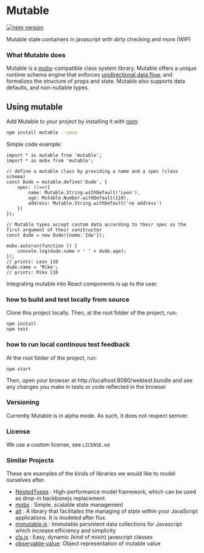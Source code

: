 # Mutable
[![npm version](https://badge.fury.io/js/mutable.svg)](https://badge.fury.io/js/mutable)

Mutable state containers in javascript with dirty checking and more (WIP)

### What Mutable does
Mutable is a [mobx](https://github.com/mobxjs/mobx)-compatible class system library. Mutable offers a unique runtime schema engine that enforces [unidirectional data flow](https://facebook.github.io/flux/),
and formalizes the structure of props and state.
Mutable also supports data defaults, and non-nullable types.

## Using mutable
Add Mutable to your project by installing it with [npm](https://www.npmjs.com/):

```bash
npm install mutable --save
```

Simple code example:
```es6
import * as mutable from 'mutable';
import * as mobx from 'mutable';

// define a mutable class by providing a name and a spec (class schema)
const Dude = mutable.define('Dude', {
    spec: ()=>({
        name: Mutable.String.withDefault('Leon'),
        age: Mutable.Number.withDefault(110),
        address: Mutable.String.withDefault('no address')
    })
});
 
// Mutable types accept custom data according to their spec as the first argument of their constructor
const dude = new Dude({name:'Ido'});

mobx.autorun(function () {
    console.log(dude.name + ' ' + dude.age);
});
// prints: Leon 110
dude.name = 'Mike';
// prints: Mike 110
```
Integrating mutable into React components is up to the user.

### how to build and test locally from source
Clone this project locally.
Then, at the root folder of the project, run:
```shell
npm install
npm test
```
### how to run local continous test feedback
At the root folder of the project, run:
```shell
npm start
```
Then, open your browser at http://localhost:8080/webtest.bundle
and see any changes you make in tests or code reflected in the browser

### Versioning
Currently Mutable is in alpha mode. As such, it does not respect semver.

### License
We use a custom license, see ```LICENSE.md```

### Similar Projects
These are examples of the kinds of libraries we would like to model ourselves after.
 - [NestedTypes](https://github.com/Volicon/NestedTypes) : High-performance model framework, which can be used as drop-in backbonejs replacement.
 - [mobx](https://github.com/mobxjs/mobx) : Simple, scalable state management
 - [alt](http://alt.js.org/) : A library that facilitates the managing of state within your JavaScript applications. It is modeled after flux.
 - [immutable.js](https://github.com/facebook/immutable-js/) : Immutable persistent data collections for Javascript which increase efficiency and simplicity
 - [cls.js](https://github.com/camel-chased/cls.js) : Easy, dynamic (kind of mixin) javascript classes
 - [observable-value](https://github.com/medikoo/observable-value): Object representation of mutable value

